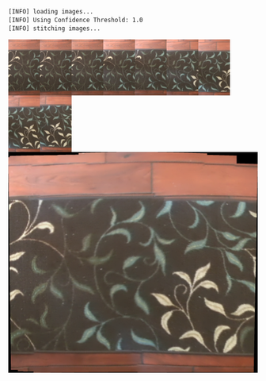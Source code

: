 ```bash
[INFO] loading images...
[INFO] Using Confidence Threshold: 1.0
[INFO] stitching images...
```
<img src='../../images/00096_0000/00001.jpg' width='64px' align='left' />
<img src='../../images/00096_0000/00002.jpg' width='64px' align='left' />
<img src='../../images/00096_0000/00003.jpg' width='64px' align='left' />
<img src='../../images/00096_0000/00004.jpg' width='64px' align='left' />
<img src='../../images/00096_0000/00005.jpg' width='64px' align='left' />
<img src='../../images/00096_0000/00006.jpg' width='64px' align='left' />
<img src='../../images/00096_0000/00007.jpg' width='64px' align='left' />
<img src='../../images/00096_0000/00008.jpg' width='64px' align='left' />
<img src='../../images/00096_0000/00009.jpg' width='64px' align='left' />
<img src='00096_0000.png' alt='stitched output for 00096' title='stitched' />
